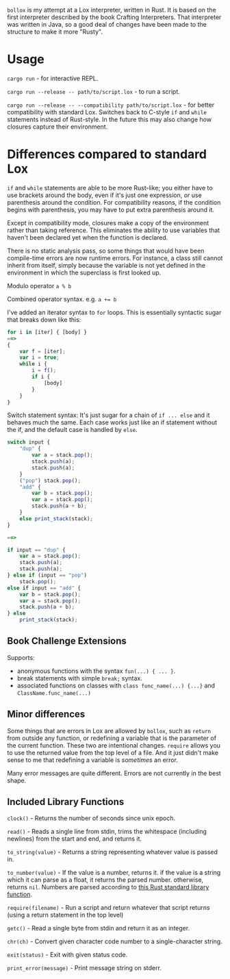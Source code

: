`bollox` is my attempt at a Lox interpreter, written in Rust. It is based on the first interpreter described by the book Crafting Interpreters. That interpreter was written in Java, so a good deal of changes have been made to the structure to make it more "Rusty".



# Usage #

`cargo run` - for interactive REPL.

`cargo run --release -- path/to/script.lox` - to run a script.

`cargo run --release -- --compatibility path/to/script.lox` - for better compatibility with standard Lox. Switches back to C-style `if` and `while` statements instead of Rust-style. In the future this may also change how closures capture their environment.



# Differences compared to standard Lox #

`if` and `while` statements are able to be more Rust-like; you either have to use brackets around the body, even if it's just one expression, *or* use parenthesis around the condition. For compatibility reasons, if the condition begins with parenthesis, you may have to put extra parenthesis around it.

Except in compatibility mode, closures make a copy of the environment rather than taking reference. This eliminates the ability to use variables that haven't been declared yet when the function is declared.

There is no static analysis pass, so some things that would have been compile-time errors are now runtime errors. For instance, a class still cannot inherit from itself, simply because the variable is not yet defined in the environment in which the superclass is first looked up.

Modulo operator `a % b`

Combined operator syntax. e.g. `a += b`

I've added an iterator syntax to `for` loops. This is essentially syntactic sugar that breaks down like this:
```js
for i in [iter] { [body] }
==>
{
    var f = [iter];
    var i = true;
    while i {
        i = f();
        if i {
            [body]
        }
    }
}
```

Switch statement syntax: It's just sugar for a chain of `if ... else` and it behaves much the same. Each case works just like an if statement without the if, and the default case is handled by `else`.
```js
switch input {
    "dup" {
        var a = stack.pop();
        stack.push(a);
        stack.push(a);
    }
    ("pop") stack.pop();
    "add" {
        var b = stack.pop();
        var a = stack.pop();
        stack.push(a + b);
    }
    else print_stack(stack);
}

==>

if input == "dup" {
    var a = stack.pop();
    stack.push(a);
    stack.push(a);
} else if (input == "pop")
    stack.pop();
else if input == "add" {
    var b = stack.pop();
    var a = stack.pop();
    stack.push(a + b);
} else
    print_stack(stack);
```


## Book Challenge Extensions ##

Supports:
- anonymous functions with the syntax `fun(...) { ... }`.
- break statements with simple `break;` syntax.
- associated functions on classes with `class func_name(...) {...}` and `ClassName.func_name(...)`




## Minor differences ##

Some things that are errors in Lox are allowed by `bollox`, such as `return` from outside any function, or redefining a variable that is the parameter of the current function. These two are intentional changes. `require` allows you to use the returned value from the top level of a file. And it just didn't make sense to me that redefining a variable is *sometimes* an error.

Many error messages are quite different. Errors are not currently in the best shape.



## Included Library Functions ##

`clock()` - Returns the number of seconds since unix epoch.

`read()` - Reads a single line from stdin, trims the whitespace (including newlines) from the start and end, and returns it.

`to_string(value)` - Returns a string representing whatever value is passed in.

`to_number(value)` - If the value is a number, returns it. if the value is a string which it can parse as a float, it returns the parsed number. otherwise, returns `nil`. Numbers are parsed according to [this Rust standard library function](https://doc.rust-lang.org/stable/std/primitive.f64.html#method.from_str).

`require(filename)` - Run a script and return whatever that script returns (using a return statement in the top level)

`getc()` - Read a single byte from stdin and return it as an integer.

`chr(ch)` - Convert given character code number to a single-character string.

`exit(status)` - Exit with given status code.

`print_error(message)` - Print message string on stderr.
